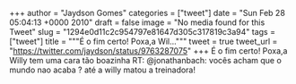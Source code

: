 
+++
author = "Jaydson Gomes"
categories = ["tweet"]
date = "Sun Feb 28 05:04:13 +0000 2010"
draft = false
image = "No media found for this Tweet"
slug = "1294e0d11c2c954797e81647d305c317819c3a94"
tags = ["tweet"]
title = """É o fim certo! Poxa,a Wil..."""
tweet = true
tweet_url = "https://twitter.com/jaydson/status/9763287075"
+++
É o fim certo! Poxa,a Willy tem uma cara tão boazinha RT: @jonathanbach: vocês acham que o mundo nao acaba ? até a willy matou a treinadora!
